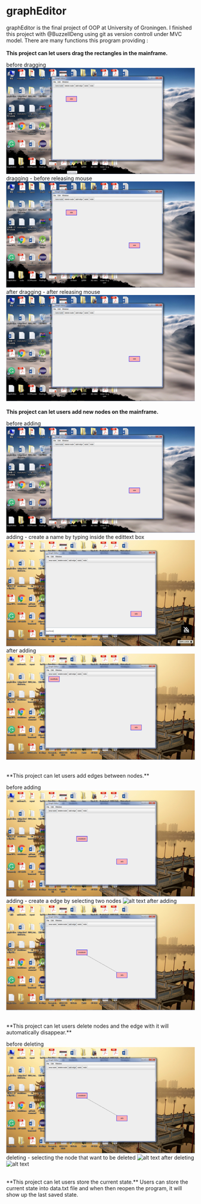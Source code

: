 # graphEditor
graphEditor is the final project of OOP at University of Groningen. I finished this project with @BuzzellDeng using git as version controll under MVC model. There are many functions this program providing :<br />
<br />
**This project can let users drag the rectangles in the mainframe.**

before dragging
![alt text](screenshots/drag_before.png "before drag")
dragging - before releasing mouse
![alt text](screenshots/drag_ing.png "draging")
after dragging - after releasing mouse
![alt text](screenshots/drag_after.png "after drag")<br />
<br />
**This project can let users add new nodes on the mainframe.**

before adding
![alt text](screenshots/add_before.png "before drag")
adding - create a name by typing inside the edittext box
![alt text](screenshots/add_ing.png "draging")
after adding 
![alt text](screenshots/add_after.png "after drag")

<br />
**This project can let users add edges between nodes.**

before adding
![alt text](screenshots/add_edge_before.png "before drag")
adding - create a edge by selecting two nodes 
![alt text](screenshots/add_ing_edge.png "draging")
after adding 
![alt text](screenshots/add_edge_after.png "after drag")


<br />
**This project can let users delete nodes and the edge with it will automatically disappear.**

before deleting
![alt text](screenshots/delete_before.png "before drag")
deleting - selecting the node that want to be deleted
![alt text](screenshots/delete_ing_edge.png "draging")
after deleting 
![alt text](screenshots/deleting_after.png "after drag")


<br />
**This project can let users store the current state.**
Users can store the current state into data.txt file and when then reopen the program, it will show up the last saved state.


